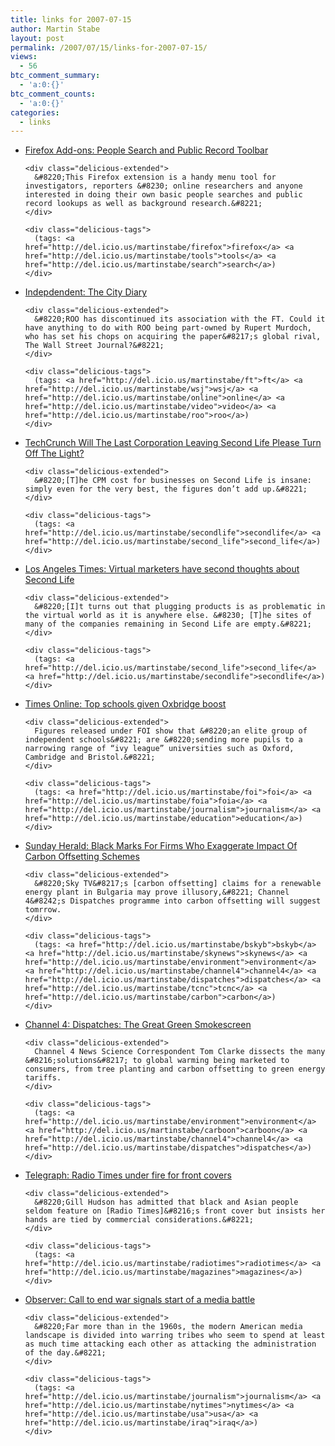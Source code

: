 ```yaml
---
title: links for 2007-07-15
author: Martin Stabe
layout: post
permalink: /2007/07/15/links-for-2007-07-15/
views:
  - 56
btc_comment_summary:
  - 'a:0:{}'
btc_comment_counts:
  - 'a:0:{}'
categories:
  - links
---
```

<ul class="delicious">
  <li>
    <div class="delicious-link">
      <a href="https://addons.mozilla.org/en-US/firefox/addon/3167">Firefox Add-ons: People Search and Public Record Toolbar</a>
    </div>
    
    <div class="delicious-extended">
      &#8220;This Firefox extension is a handy menu tool for investigators, reporters &#8230; online researchers and anyone interested in doing their own basic people searches and public record lookups as well as background research.&#8221;
    </div>
    
    <div class="delicious-tags">
      (tags: <a href="http://del.icio.us/martinstabe/firefox">firefox</a> <a href="http://del.icio.us/martinstabe/tools">tools</a> <a href="http://del.icio.us/martinstabe/search">search</a>)
    </div>
  </li>
  
  <li>
    <div class="delicious-link">
      <a href="http://news.independent.co.uk/business/analysis_and_features/article2770914.ece">Indepdendent: The City Diary</a>
    </div>
    
    <div class="delicious-extended">
      &#8220;ROO has discontinued its association with the FT. Could it have anything to do with ROO being part-owned by Rupert Murdoch, who has set his chops on acquiring the paper&#8217;s global rival, The Wall Street Journal?&#8221;
    </div>
    
    <div class="delicious-tags">
      (tags: <a href="http://del.icio.us/martinstabe/ft">ft</a> <a href="http://del.icio.us/martinstabe/wsj">wsj</a> <a href="http://del.icio.us/martinstabe/online">online</a> <a href="http://del.icio.us/martinstabe/video">video</a> <a href="http://del.icio.us/martinstabe/roo">roo</a>)
    </div>
  </li>
  
  <li>
    <div class="delicious-link">
      <a href="http://www.techcrunch.com/2007/07/14/will-the-last-corporation-leaving-second-life-please-turn-off-the-light/">TechCrunch Will The Last Corporation Leaving Second Life Please Turn Off The Light?</a>
    </div>
    
    <div class="delicious-extended">
      &#8220;[T]he CPM cost for businesses on Second Life is insane: simply even for the very best, the figures don’t add up.&#8221;
    </div>
    
    <div class="delicious-tags">
      (tags: <a href="http://del.icio.us/martinstabe/secondlife">secondlife</a> <a href="http://del.icio.us/martinstabe/second_life">second_life</a>)
    </div>
  </li>
  
  <li>
    <div class="delicious-link">
      <a href="http://www.latimes.com/business/la-fi-secondlife14jul14,1,3135510.story?ctrack=1&#038;cset=true">Los Angeles Times: Virtual marketers have second thoughts about Second Life</a>
    </div>
    
    <div class="delicious-extended">
      &#8220;[I]t turns out that plugging products is as problematic in the virtual world as it is anywhere else. &#8230; [T]he sites of many of the companies remaining in Second Life are empty.&#8221;
    </div>
    
    <div class="delicious-tags">
      (tags: <a href="http://del.icio.us/martinstabe/second_life">second_life</a> <a href="http://del.icio.us/martinstabe/secondlife">secondlife</a>)
    </div>
  </li>
  
  <li>
    <div class="delicious-link">
      <a href="http://www.timesonline.co.uk/tol/news/uk/education/article2076271.ece">Times Online: Top schools given Oxbridge boost</a>
    </div>
    
    <div class="delicious-extended">
      Figures released under FOI show that &#8220;an elite group of independent schools&#8221; are &#8220;sending more pupils to a narrowing range of “ivy league” universities such as Oxford, Cambridge and Bristol.&#8221;
    </div>
    
    <div class="delicious-tags">
      (tags: <a href="http://del.icio.us/martinstabe/foi">foi</a> <a href="http://del.icio.us/martinstabe/foia">foia</a> <a href="http://del.icio.us/martinstabe/journalism">journalism</a> <a href="http://del.icio.us/martinstabe/education">education</a>)
    </div>
  </li>
  
  <li>
    <div class="delicious-link">
      <a href="http://www.sundayherald.com/news/heraldnews/display.var.1546344.0.black_marks_for_firms_who_exaggerate_impact_of_carbon_offsetting_schemes.php">Sunday Herald: Black Marks For Firms Who Exaggerate Impact Of Carbon Offsetting Schemes</a>
    </div>
    
    <div class="delicious-extended">
      &#8220;Sky TV&#8217;s [carbon offsetting] claims for a renewable energy plant in Bulgaria may prove illusory,&#8221; Channel 4&#8242;s Dispatches programme into carbon offsetting will suggest tomrrow.
    </div>
    
    <div class="delicious-tags">
      (tags: <a href="http://del.icio.us/martinstabe/bskyb">bskyb</a> <a href="http://del.icio.us/martinstabe/skynews">skynews</a> <a href="http://del.icio.us/martinstabe/environment">environment</a> <a href="http://del.icio.us/martinstabe/channel4">channel4</a> <a href="http://del.icio.us/martinstabe/dispatches">dispatches</a> <a href="http://del.icio.us/martinstabe/tcnc">tcnc</a> <a href="http://del.icio.us/martinstabe/carbon">carbon</a>)
    </div>
  </li>
  
  <li>
    <div class="delicious-link">
      <a href="http://www.channel4.com/news/articles/dispatches/the+great+green+smokescreen/589267">Channel 4: Dispatches: The Great Green Smokescreen</a>
    </div>
    
    <div class="delicious-extended">
      Channel 4 News Science Correspondent Tom Clarke dissects the many &#8216;solutions&#8217; to global warming being marketed to consumers, from tree planting and carbon offsetting to green energy tariffs.
    </div>
    
    <div class="delicious-tags">
      (tags: <a href="http://del.icio.us/martinstabe/environment">environment</a> <a href="http://del.icio.us/martinstabe/carboon">carboon</a> <a href="http://del.icio.us/martinstabe/channel4">channel4</a> <a href="http://del.icio.us/martinstabe/dispatches">dispatches</a>)
    </div>
  </li>
  
  <li>
    <div class="delicious-link">
      <a href="http://www.telegraph.co.uk/news/main.jhtml?xml=/news/2007/07/15/nbeeb115.xml">Telegraph: Radio Times under fire for front covers</a>
    </div>
    
    <div class="delicious-extended">
      &#8220;Gill Hudson has admitted that black and Asian people seldom feature on [Radio Times]&#8216;s front cover but insists her hands are tied by commercial considerations.&#8221;
    </div>
    
    <div class="delicious-tags">
      (tags: <a href="http://del.icio.us/martinstabe/radiotimes">radiotimes</a> <a href="http://del.icio.us/martinstabe/magazines">magazines</a>)
    </div>
  </li>
  
  <li>
    <div class="delicious-link">
      <a href="http://observer.guardian.co.uk/business/story/0,,2126449,00.html">Observer: Call to end war signals start of a media battle</a>
    </div>
    
    <div class="delicious-extended">
      &#8220;Far more than in the 1960s, the modern American media landscape is divided into warring tribes who seem to spend at least as much time attacking each other as attacking the administration of the day.&#8221;
    </div>
    
    <div class="delicious-tags">
      (tags: <a href="http://del.icio.us/martinstabe/journalism">journalism</a> <a href="http://del.icio.us/martinstabe/nytimes">nytimes</a> <a href="http://del.icio.us/martinstabe/usa">usa</a> <a href="http://del.icio.us/martinstabe/iraq">iraq</a>)
    </div>
  </li>
</ul>